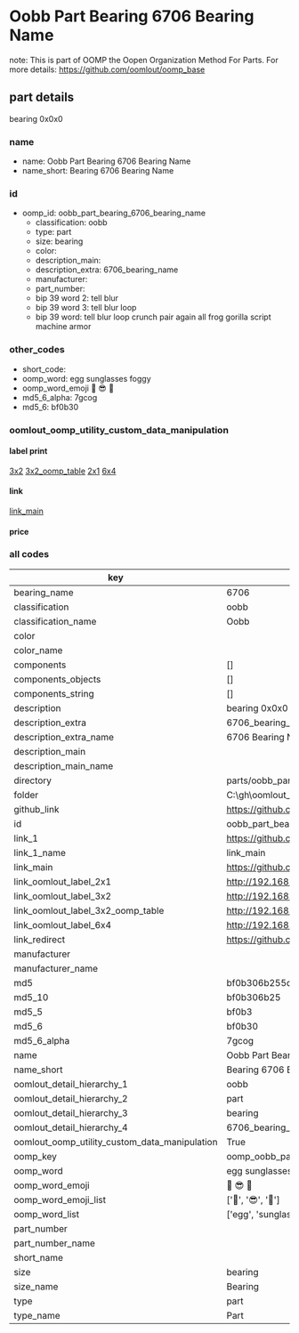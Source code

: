 # Oobb Part Bearing 6706 Bearing Name  

note: This is part of OOMP the Oopen Organization Method For Parts. For more details: https://github.com/oomlout/oomp_base

##  part details
  



bearing 0x0x0



### name
* name: Oobb Part Bearing 6706 Bearing Name
* name_short: Bearing 6706 Bearing Name
### id
* oomp_id: oobb_part_bearing_6706_bearing_name
  * classification: oobb
  * type: part
  * size: bearing
  * color: 
  * description_main: 
  * description_extra: 6706_bearing_name
  * manufacturer: 
  * part_number: 
  * bip 39 word 2: tell blur
  * bip 39 word 3: tell blur loop
  * bip 39 word: tell blur loop crunch pair again all frog gorilla script machine armor

### other_codes
* short_code: 
* oomp_word: egg sunglasses foggy
* oomp_word_emoji :egg: :sunglasses: :foggy:
* md5_6_alpha: 7gcog
* md5_6: bf0b30






### oomlout_oomp_utility_custom_data_manipulation
#### label print
[3x2](http://192.168.1.245:1112/?label=oomp%207gcog)
[3x2_oomp_table](http://192.168.1.108:1112/?label=oomp%207gcog)
[2x1](http://192.168.1.242:1112/?label=oomp%207gcog)
[6x4](http://192.168.1.55:1112/?label=oomp%207gcog)    

#### link

[link_main](https://github.com/oomlout/oomlout_oobb_version_4_generated_parts/tree/main/navigation_oomp/oobb/part/bearing//6706_bearing_name/part)                              

#### price







### all codes 
| key | value |  
| --- | --- |  
| bearing_name | 6706 |  
| classification | oobb |  
| classification_name | Oobb |  
| color |  |  
| color_name |  |  
| components | [] |  
| components_objects | [] |  
| components_string | [] |  
| description | bearing 0x0x0 |  
| description_extra | 6706_bearing_name |  
| description_extra_name | 6706 Bearing Name |  
| description_main |  |  
| description_main_name |  |  
| directory | parts/oobb_part_bearing_6706_bearing_name |  
| folder | C:\gh\oomlout_oobb_version_4_generated_parts\parts\oobb_part_bearing_6706_bearing_name |  
| github_link | https://github.com/oomlout/oomlout_oomp_part_src/tree/main/parts/oobb_part_bearing_6706_bearing_name |  
| id | oobb_part_bearing_6706_bearing_name |  
| link_1 | https://github.com/oomlout/oomlout_oobb_version_4_generated_parts/tree/main/navigation_oomp/oobb/part/bearing//6706_bearing_name/part |  
| link_1_name | link_main |  
| link_main | https://github.com/oomlout/oomlout_oobb_version_4_generated_parts/tree/main/navigation_oomp/oobb/part/bearing//6706_bearing_name/part |  
| link_oomlout_label_2x1 | http://192.168.1.242:1112/?label=oomp%207gcog |  
| link_oomlout_label_3x2 | http://192.168.1.245:1112/?label=oomp%207gcog |  
| link_oomlout_label_3x2_oomp_table | http://192.168.1.108:1112/?label=oomp%207gcog |  
| link_oomlout_label_6x4 | http://192.168.1.55:1112/?label=oomp%207gcog |  
| link_redirect | https://github.com/oomlout/oomlout_oobb_version_4_generated_parts/tree/main/parts/hardware_bearing_6706 |  
| manufacturer |  |  
| manufacturer_name |  |  
| md5 | bf0b306b255d20cc12cf834f07c61ef6 |  
| md5_10 | bf0b306b25 |  
| md5_5 | bf0b3 |  
| md5_6 | bf0b30 |  
| md5_6_alpha | 7gcog |  
| name | Oobb Part Bearing 6706 Bearing Name |  
| name_short | Bearing 6706 Bearing Name |  
| oomlout_detail_hierarchy_1 | oobb |  
| oomlout_detail_hierarchy_2 | part |  
| oomlout_detail_hierarchy_3 | bearing |  
| oomlout_detail_hierarchy_4 | 6706_bearing_name |  
| oomlout_oomp_utility_custom_data_manipulation | True |  
| oomp_key | oomp_oobb_part_bearing_6706_bearing_name |  
| oomp_word | egg sunglasses foggy |  
| oomp_word_emoji | :egg: :sunglasses: :foggy: |  
| oomp_word_emoji_list | [':egg:', ':sunglasses:', ':foggy:'] |  
| oomp_word_list | ['egg', 'sunglasses', 'foggy'] |  
| part_number |  |  
| part_number_name |  |  
| short_name |  |  
| size | bearing |  
| size_name | Bearing |  
| type | part |  
| type_name | Part |  
